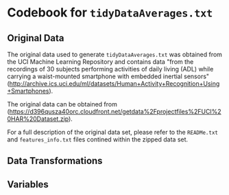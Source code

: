 # Codebook for `tidyDataAverages.txt`

## Original Data

The original data used to generate `tidyDataAverages.txt` was obtained from the UCI Machine Learning Repository and contains data "from the recordings of 30 subjects performing activities of daily living (ADL) while carrying a waist-mounted smartphone with embedded inertial sensors" (http://archive.ics.uci.edu/ml/datasets/Human+Activity+Recognition+Using+Smartphones).

The original data can be obtained from (https://d396qusza40orc.cloudfront.net/getdata%2Fprojectfiles%2FUCI%20HAR%20Dataset.zip).

For a full description of the original data set, please refer to the `READMe.txt` and `features_info.txt` files contined within the zipped data set.


## Data Transformations

## Variables
